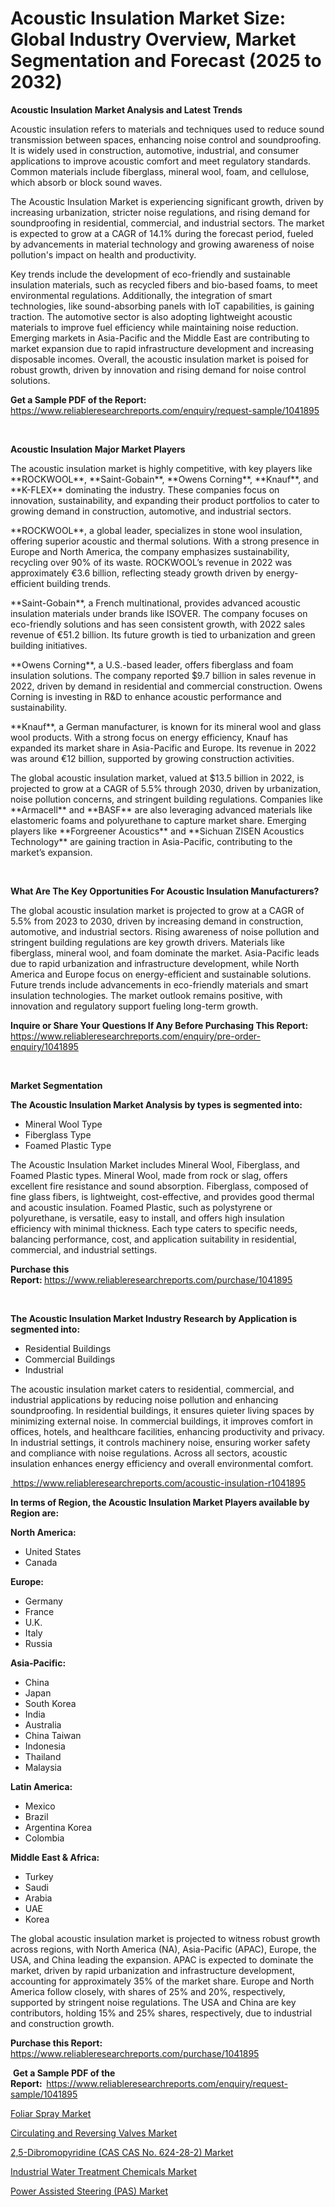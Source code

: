 <p><h1>Acoustic Insulation Market Size: Global Industry Overview, Market Segmentation and Forecast (2025 to 2032)</h1></p><p><strong>Acoustic Insulation Market Analysis and Latest Trends</strong></p>
<p><p>Acoustic insulation refers to materials and techniques used to reduce sound transmission between spaces, enhancing noise control and soundproofing. It is widely used in construction, automotive, industrial, and consumer applications to improve acoustic comfort and meet regulatory standards. Common materials include fiberglass, mineral wool, foam, and cellulose, which absorb or block sound waves.</p><p>The Acoustic Insulation Market is experiencing significant growth, driven by increasing urbanization, stricter noise regulations, and rising demand for soundproofing in residential, commercial, and industrial sectors. The market is expected to grow at a CAGR of 14.1% during the forecast period, fueled by advancements in material technology and growing awareness of noise pollution's impact on health and productivity.</p><p>Key trends include the development of eco-friendly and sustainable insulation materials, such as recycled fibers and bio-based foams, to meet environmental regulations. Additionally, the integration of smart technologies, like sound-absorbing panels with IoT capabilities, is gaining traction. The automotive sector is also adopting lightweight acoustic materials to improve fuel efficiency while maintaining noise reduction. Emerging markets in Asia-Pacific and the Middle East are contributing to market expansion due to rapid infrastructure development and increasing disposable incomes. Overall, the acoustic insulation market is poised for robust growth, driven by innovation and rising demand for noise control solutions.</p></p>
<p><strong>Get a Sample PDF of the Report:&nbsp;</strong> <a href="https://www.reliableresearchreports.com/enquiry/request-sample/1041895?utm_campaign=12&utm_medium=2&utm_source=Github&utm_content=ia&utm_term=25012025&utm_id=acoustic-insulation">https://www.reliableresearchreports.com/enquiry/request-sample/1041895</a></p>
<p>&nbsp;</p>
<p><strong>Acoustic Insulation Major Market Players</strong></p>
<p><p>The acoustic insulation market is highly competitive, with key players like **ROCKWOOL**, **Saint-Gobain**, **Owens Corning**, **Knauf**, and **K-FLEX** dominating the industry. These companies focus on innovation, sustainability, and expanding their product portfolios to cater to growing demand in construction, automotive, and industrial sectors.</p><p>**ROCKWOOL**, a global leader, specializes in stone wool insulation, offering superior acoustic and thermal solutions. With a strong presence in Europe and North America, the company emphasizes sustainability, recycling over 90% of its waste. ROCKWOOL’s revenue in 2022 was approximately €3.6 billion, reflecting steady growth driven by energy-efficient building trends.</p><p>**Saint-Gobain**, a French multinational, provides advanced acoustic insulation materials under brands like ISOVER. The company focuses on eco-friendly solutions and has seen consistent growth, with 2022 sales revenue of €51.2 billion. Its future growth is tied to urbanization and green building initiatives.</p><p>**Owens Corning**, a U.S.-based leader, offers fiberglass and foam insulation solutions. The company reported $9.7 billion in sales revenue in 2022, driven by demand in residential and commercial construction. Owens Corning is investing in R&D to enhance acoustic performance and sustainability.</p><p>**Knauf**, a German manufacturer, is known for its mineral wool and glass wool products. With a strong focus on energy efficiency, Knauf has expanded its market share in Asia-Pacific and Europe. Its revenue in 2022 was around €12 billion, supported by growing construction activities.</p><p>The global acoustic insulation market, valued at $13.5 billion in 2022, is projected to grow at a CAGR of 5.5% through 2030, driven by urbanization, noise pollution concerns, and stringent building regulations. Companies like **Armacell** and **BASF** are also leveraging advanced materials like elastomeric foams and polyurethane to capture market share. Emerging players like **Forgreener Acoustics** and **Sichuan ZISEN Acoustics Technology** are gaining traction in Asia-Pacific, contributing to the market’s expansion.</p></p>
<p>&nbsp;</p>
<p><strong>What Are The Key Opportunities For Acoustic Insulation Manufacturers?</strong></p>
<p><p>The global acoustic insulation market is projected to grow at a CAGR of 5.5% from 2023 to 2030, driven by increasing demand in construction, automotive, and industrial sectors. Rising awareness of noise pollution and stringent building regulations are key growth drivers. Materials like fiberglass, mineral wool, and foam dominate the market. Asia-Pacific leads due to rapid urbanization and infrastructure development, while North America and Europe focus on energy-efficient and sustainable solutions. Future trends include advancements in eco-friendly materials and smart insulation technologies. The market outlook remains positive, with innovation and regulatory support fueling long-term growth.</p></p>
<p><strong>Inquire or Share Your Questions If Any Before Purchasing This Report:</strong> <a href="https://www.reliableresearchreports.com/enquiry/pre-order-enquiry/1041895?utm_campaign=12&utm_medium=2&utm_source=Github&utm_content=ia&utm_term=25012025&utm_id=acoustic-insulation">https://www.reliableresearchreports.com/enquiry/pre-order-enquiry/1041895</a></p>
<p>&nbsp;</p>
<p><strong>Market Segmentation</strong></p>
<p><strong>The Acoustic Insulation Market Analysis by types is segmented into:</strong></p>
<p><ul><li>Mineral Wool Type</li><li>Fiberglass Type</li><li>Foamed Plastic Type</li></ul></p>
<p><p>The Acoustic Insulation Market includes Mineral Wool, Fiberglass, and Foamed Plastic types. Mineral Wool, made from rock or slag, offers excellent fire resistance and sound absorption. Fiberglass, composed of fine glass fibers, is lightweight, cost-effective, and provides good thermal and acoustic insulation. Foamed Plastic, such as polystyrene or polyurethane, is versatile, easy to install, and offers high insulation efficiency with minimal thickness. Each type caters to specific needs, balancing performance, cost, and application suitability in residential, commercial, and industrial settings.</p></p>
<p><strong>Purchase this Report:&nbsp;</strong><a href="https://www.reliableresearchreports.com/purchase/1041895?utm_campaign=12&utm_medium=2&utm_source=Github&utm_content=ia&utm_term=25012025&utm_id=acoustic-insulation">https://www.reliableresearchreports.com/purchase/1041895</a></p>
<p>&nbsp;</p>
<p><strong>The Acoustic Insulation Market Industry Research by Application is segmented into:</strong></p>
<p><ul><li>Residential Buildings</li><li>Commercial Buildings</li><li>Industrial</li></ul></p>
<p><p>The acoustic insulation market caters to residential, commercial, and industrial applications by reducing noise pollution and enhancing soundproofing. In residential buildings, it ensures quieter living spaces by minimizing external noise. In commercial buildings, it improves comfort in offices, hotels, and healthcare facilities, enhancing productivity and privacy. In industrial settings, it controls machinery noise, ensuring worker safety and compliance with noise regulations. Across all sectors, acoustic insulation enhances energy efficiency and overall environmental comfort.</p></p>
<p><a href="https://www.reliableresearchreports.com/acoustic-insulation-r1041895?utm_campaign=12&utm_medium=2&utm_source=Github&utm_content=ia&utm_term=25012025&utm_id=acoustic-insulation">&nbsp;https://www.reliableresearchreports.com/acoustic-insulation-r1041895</a></p>
<p><strong>In terms of Region, the Acoustic Insulation Market Players available by Region are:</strong></p>
<p>
    <p> <strong> North America: </strong>
        <ul>
            <li>United States</li>
            <li>Canada</li>
        </ul>
        </p> 
    <p> <strong> Europe: </strong>
        <ul>
            <li>Germany</li>
            <li>France</li>
            <li>U.K.</li>
            <li>Italy</li>
            <li>Russia</li>
        </ul>
        </p> 
    <p> <strong> Asia-Pacific: </strong>
        <ul>
            <li>China</li>
            <li>Japan</li>
            <li>South Korea</li>
            <li>India</li>
            <li>Australia</li>
            <li>China Taiwan</li>
            <li>Indonesia</li>
            <li>Thailand</li>
            <li>Malaysia</li>
        </ul>
        </p> 
    <p> <strong> Latin America: </strong>
        <ul>
            <li>Mexico</li>
            <li>Brazil</li>
            <li>Argentina Korea</li>
            <li>Colombia</li>
        </ul>
        </p> 
    <p> <strong> Middle East & Africa: </strong>
        <ul>
            <li>Turkey</li>
            <li>Saudi</li>
            <li>Arabia</li>
            <li>UAE</li>
            <li>Korea</li>
        </ul>
    </p>
    </p>
<p><p>The global acoustic insulation market is projected to witness robust growth across regions, with North America (NA), Asia-Pacific (APAC), Europe, the USA, and China leading the expansion. APAC is expected to dominate the market, driven by rapid urbanization and infrastructure development, accounting for approximately 35% of the market share. Europe and North America follow closely, with shares of 25% and 20%, respectively, supported by stringent noise regulations. The USA and China are key contributors, holding 15% and 25% shares, respectively, due to industrial and construction growth.</p></p>
<p><strong>Purchase this Report: </strong><a href="https://www.reliableresearchreports.com/purchase/1041895?utm_campaign=12&utm_medium=2&utm_source=Github&utm_content=ia&utm_term=25012025&utm_id=acoustic-insulation">https://www.reliableresearchreports.com/purchase/1041895</a></p>
<p>&nbsp;<strong>Get a Sample PDF of the Report:&nbsp;&nbsp;</strong><a href="https://www.reliableresearchreports.com/enquiry/request-sample/1041895?utm_campaign=12&utm_medium=2&utm_source=Github&utm_content=ia&utm_term=25012025&utm_id=acoustic-insulation">https://www.reliableresearchreports.com/enquiry/request-sample/1041895</a></p>
<p><strong></strong></p>
<p><p><a href="https://github.com/seanmcma708/Market-Research-Report-List-1/blob/main/foliar-spray-market.md?utm_campaign=12&utm_medium=2&utm_source=Github&utm_content=ia&utm_term=25012025&utm_id=acoustic-insulation">Foliar Spray Market</a></p><p><a href="https://www.linkedin.com/pulse/circulating-reversing-valves-market-analysis-report-2025-2032-u2qkc?utm_campaign=12&utm_medium=2&utm_source=Github&utm_content=ia&utm_term=25012025&utm_id=acoustic-insulation">Circulating and Reversing Valves Market</a></p><p><a href="https://www.linkedin.com/pulse/in-depth-analysis-25-dibromopyridine-cas-624-28-2-market-5tlgc?utm_campaign=12&utm_medium=2&utm_source=Github&utm_content=ia&utm_term=25012025&utm_id=acoustic-insulation">2,5-Dibromopyridine (CAS CAS No. 624-28-2) Market</a></p><p><a href="https://github.com/edacruz6/Market-Research-Report-List-1/blob/main/industrial-water-treatment-chemicals-market.md?utm_campaign=12&utm_medium=2&utm_source=Github&utm_content=ia&utm_term=25012025&utm_id=acoustic-insulation">Industrial Water Treatment Chemicals Market</a></p><p><a href="https://www.linkedin.com/pulse/foreign-market-opportunities-dynamics-analysis-power-assisted-0e5ef?utm_campaign=12&utm_medium=2&utm_source=Github&utm_content=ia&utm_term=25012025&utm_id=acoustic-insulation">Power Assisted Steering (PAS) Market</a></p></p>